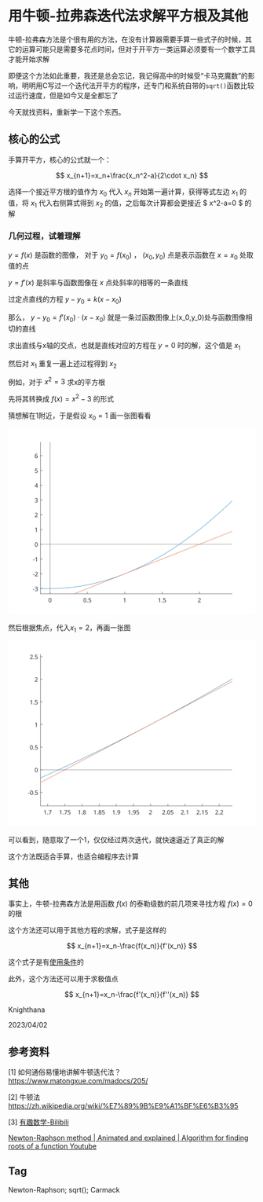 # 用牛顿-拉弗森迭代法求解平方根及其他

牛顿-拉弗森方法是个很有用的方法，在没有计算器需要手算一些式子的时候，其它的运算可能只是需要多花点时间，但对于开平方一类运算必须要有一个数学工具才能开始求解

即便这个方法如此重要，我还是总会忘记，我记得高中的时候受“卡马克魔数”的影响，明明用C写过一个迭代法开平方的程序，还专门和系统自带的`sqrt()`函数比较过运行速度，但是如今又是全都忘了

今天就找资料，重新学一下这个东西。

## 核心的公式

手算开平方，核心的公式就一个：

$$
x_{n+1}=x_n+\frac{x_n^2-a}{2\cdot x_n}
$$

选择一个接近平方根的值作为
$x_0$
代入
$x_n$
开始第一遍计算，获得等式左边
$x_1$
的值，将
$x_1$
代入右侧算式得到
$x_2$
的值，之后每次计算都会更接近
$
x^2-a=0
$
的解

### 几何过程，试着理解

$y=f(x)$
是函数的图像，
对于
$y_0=f(x_0)$
，
$(x_0,y_0)$
点是表示函数在
$x=x_0$
处取值的点

$y=f'(x)$
是斜率与函数图像在
$x$
点处斜率的相等的一条直线

过定点直线的方程
$y-y_0=k(x-x_0)$

那么，
$y-y_0=f'(x_0)\cdot(x-x_0)$
就是一条过函数图像上(x_0,y_0)处与函数图像相切的直线

求出直线与x轴的交点，也就是直线对应的方程在
$y=0$
时的解，这个值是
$x_1$

然后对
$x_1$
重复一遍上述过程得到
$x_2$

例如，对于
$x^2=3$
求x的平方根

先将其转换成
$f(x)=x^2-3$
的形式

猜想解在1附近，于是假设
$x_0=1$
画一张图看看

![fg1](../img/Newton-Raphson-Method-fg1.svg)

然后根据焦点，代入$x_1=2$，再画一张图

![fg2](../img/Newton-Raphson-Method-fg2.svg)

可以看到，随意取了一个1，仅仅经过两次迭代，就快速逼近了真正的解

这个方法既适合手算，也适合编程序去计算

## 其他

事实上，牛顿-拉弗森方法是用函数
$f(x)$
的泰勒级数的前几项来寻找方程
$f(x)=0$
的根

这个方法还可以用于其他方程的求解，式子是这样的

$$
x_{n+1}=x_n-\frac{f(x_n)}{f'(x_n)}
$$

这个式子是有[使用条件](https://zh.wikipedia.org/wiki/%E7%89%9B%E9%A1%BF%E6%B3%95#:~:text=%E6%95%9B%5B1%5D-,%E5%BF%85%E9%A1%BB%E6%BB%A1%E8%B6%B3%E4%BB%A5%E4%B8%8B%E6%9D%A1%E4%BB%B6,-%EF%BC%9A)的

此外，这个方法还可以用于求极值点

$$
x_{n+1}=x_n-\frac{f'(x_n)}{f''(x_n)}
$$

Knighthana

2023/04/02

## 参考资料

[1] 如何通俗易懂地讲解牛顿迭代法？ https://www.matongxue.com/madocs/205/

[2] 牛顿法 https://zh.wikipedia.org/wiki/%E7%89%9B%E9%A1%BF%E6%B3%95

[3] [有趣数学-Bilibili](https://www.bilibili.com/video/BV1KT4y1N7Sq/)

[Newton-Raphson method | Animated and explained | Algorithm for finding roots of a function Youtube](https://www.youtube.com/watch?v=qlNqPE_X4ME)

## Tag

Newton-Raphson; sqrt(); Carmack
